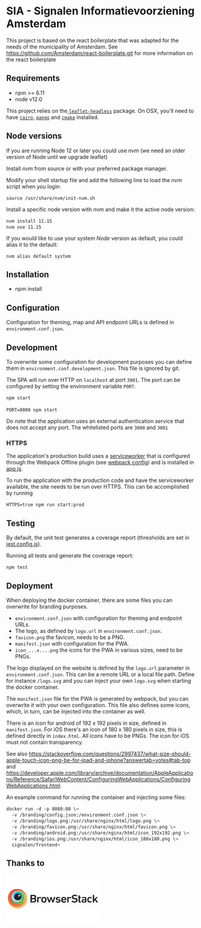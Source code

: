 
# SIA - Signalen Informatievoorziening Amsterdam

This project is based on the react boilerplate that was adapted for the needs of the municipality of Amsterdam.
See https://github.com/Amsterdam/react-boilerplate.git for more information on the react boilerplate

## Requirements

  -  npm >= 6.11
  -  node v12.0

This project relies on the[ `leaflet-headless`](https://www.npmjs.com/package/leaflet-headless) package. On OSX, you'll need to have [`cairo`](https://formulae.brew.sh/formula/cairo), [`pango`](https://formulae.brew.sh/formula/pango) and [`cmake`](https://formulae.brew.sh/formula/cmake) installed.

## Node versions

If you are running Node 12 or later you could use *nvm* (we need an older version of Node until we upgrade leaflet)

Install *nvm* from source or with your preferred package manager.

Modify your shell startup file and add the following line to load the *nvm* script when you login:

    source /usr/share/nvm/init-nvm.sh

Install a specific node version with *nvm* and make it the active node version:

    nvm install 11.15
    nvm use 11.15

If you would like to use your system *Node* version as default, you could alias it to the default:

    nvm alias default system

## Installation

  -  npm install

## Configuration

Configuration for theming, map and API endpoint URLs is defined in
`environment.conf.json`.

## Development

To overwrite some configuration for development purposes you can define them in
`environment.conf.development.json`. This file is ignored by git.

The SPA will run over HTTP on `localhost` at port `3001`. The port can be configured by setting the environment variable `PORT`.

    npm start

    PORT=8000 npm start

Do note that the application uses an external authentication service that does not accept any port. The whitelisted ports are `3000` and `3001`

### HTTPS

The application's production build uses a [serviceworker](https://developer.mozilla.org/en-US/docs/Web/API/Service_Worker_API) that is configured through the Webpack Offline plugin (see [webpack config](./internals/webpack/webpack.prod.babel.js)) and is installed in [app.js](./src/app.js).

To run the application with the production code and have the serviceworker available, the site needs to be run over HTTPS. This can be accomplished by running

    HTTPS=true npm run start:prod

## Testing

By default, the unit test generates a coverage report (thresholds are set in [jest.config.js](./jest.config.js)).

Running all tests and generate the coverage report:

    npm test

## Deployment

When deploying the docker container, there are some files you can overwrite for
branding purposes.

- `environment.conf.json` with configuration for theming and endpoint URLs.
- The logo, as defined by `logo.url` in `environment.conf.json`.
- `favicon.png` the favicon, needs to be a PNG.
- `manifest.json` with configuration for the PWA.
- `icon_...x....png` the icons for the PWA in various sizes, need to be PNGs.

The logo displayed on the website is defined by the `logo.url` parameter in
`environment.conf.json`. This can be a remote URL or a local file path. Define
for instance `/logo.svg` and you can inject your own `logo.svg` when starting
the docker container.

The `manifest.json` file for the PWA is generated by webpack, but you can
overwrite it with your own configuration. This file also defines some icons,
which, in turn, can be injected into the container as well.

There is an icon for android of 192 x 192 pixels in size, defined in
`manifest.json`. For iOS there's an icon of 180 x 180 pixels in size, this is
defined directly in `index.html`. All icons have to be PNGs. The icon for iOS
must not contain transparency.

See also
https://stackoverflow.com/questions/2997437/what-size-should-apple-touch-icon-png-be-for-ipad-and-iphone?answertab=votes#tab-top
and
https://developer.apple.com/library/archive/documentation/AppleApplications/Reference/SafariWebContent/ConfiguringWebApplications/ConfiguringWebApplications.html.

An example command for running the container and injecting some files:

    docker run -d -p 8080:80 \¬
      -v /branding/config.json:/environment.conf.json \¬
      -v /branding/logo.png:/usr/share/nginx/html/logo.png \¬
      -v /branding/favicon.png:/usr/share/nginx/html/favicon.png \¬
      -v /branding/android.png:/usr/share/nginx/html/icon_192x192.png \¬
      -v /branding/ios.png:/usr/share/nginx/html/icon_180x180.png \¬
      signalen/frontend¬

## Thanks to
<a href="http://browserstack.com/"><img src="src/images/browserstack-logo-600x315.png" height="130" alt="BrowserStack Logo" /></a>
